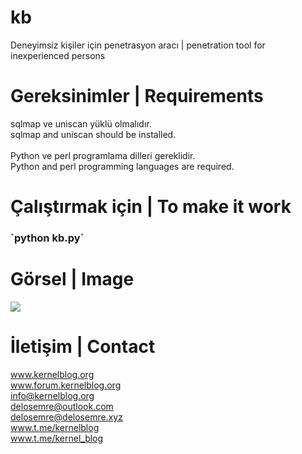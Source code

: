 # kb
Deneyimsiz kişiler için penetrasyon aracı | penetration tool for inexperienced persons

# Gereksinimler | Requirements
sqlmap ve uniscan yüklü olmalıdır. <br>
sqlmap and uniscan should be installed.
<br>
<br>
Python ve perl programlama dilleri gereklidir. <br>
Python and perl programming languages are required.

# Çalıştırmak için | To make it work

<h3>`python kb.py`</h3>

# Görsel | Image

![](https://raw.githubusercontent.com/kernelblog/kb/master/kb_g%C3%B6rsel.jpeg)

# İletişim | Contact

www.kernelblog.org <br>
www.forum.kernelblog.org <br>
info@kernelblog.org <br>
delosemre@outlook.com <br>
delosemre@delosemre.xyz <br>
www.t.me/kernelblog <br>
www.t.me/kernel_blog <br>
